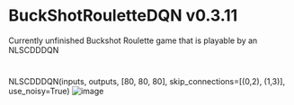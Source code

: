 # BuckShotRouletteDQN v0.3.11
Currently unfinished Buckshot Roulette game that is playable by an NLSCDDDQN
#
NLSCDDDQN(inputs, outputs, [80, 80, 80], skip_connections=[(0,2), (1,3)], use_noisy=True)
![image](https://github.com/user-attachments/assets/91eecec2-d3d2-4c9e-954d-3c9ee78165e9)
